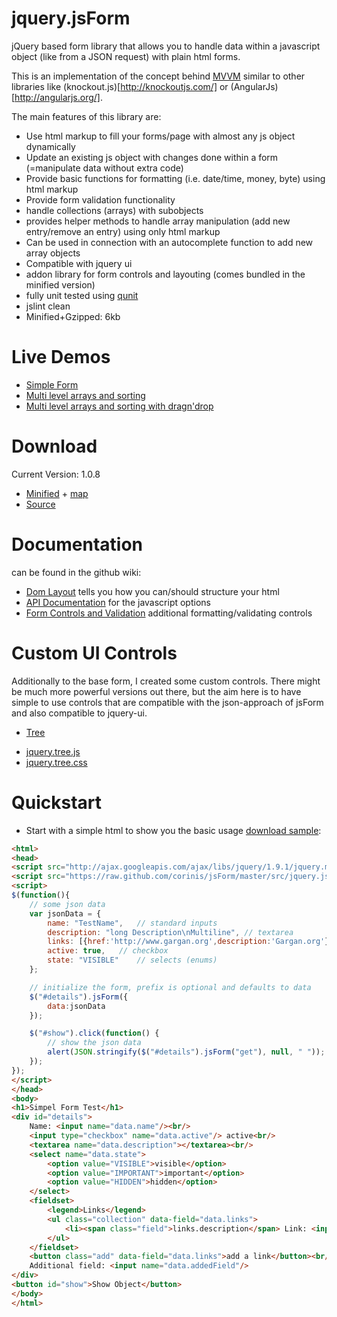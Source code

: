 jquery.jsForm
=============

jQuery based form library that allows you to handle data within a javascript object (like from a JSON request) with plain html forms.

This is an implementation of the concept behind [MVVM](http://en.wikipedia.org/wiki/Model_View_ViewModel) similar to other libraries like (knockout.js)[http://knockoutjs.com/] or (AngularJs)[http://angularjs.org/].

The main features of this library are:

* Use html markup to fill your forms/page with almost any js object dynamically 
* Update an existing js object with changes done within a form (=manipulate data without extra code)
* Provide basic functions for formatting (i.e. date/time, money, byte) using html markup
* Provide form validation functionality
* handle collections (arrays) with subobjects
* provides helper methods to handle array manipulation (add new entry/remove an entry) using only html markup
* Can be used in connection with an autocomplete function to add new array objects
* Compatible with jquery ui 
* addon library for form controls and layouting (comes bundled in the minified version)
* fully unit tested using [qunit](http://www.gargan.org/jsform/test/test.jquery.jsForm.html)
* jslint clean
* Minified+Gzipped: 6kb

# Live Demos

* [Simple Form](http://www.gargan.org/jsform/sample.html)
* [Multi level arrays and sorting](http://www.gargan.org/jsform/sortable-sample.html)
* [Multi level arrays and sorting with dragn'drop](http://www.gargan.org/jsform/sortable-editable-sample.html)

# Download

Current Version: 1.0.8

* [Minified](https://github.com/corinis/jsForm/raw/master/dist/jquery.jsForm-1.0.8.min.js) + [map](https://raw.github.com/corinis/jsForm/master/dist/jquery.jsForm.min.map)
* [Source](https://github.com/corinis/jsForm/raw/master/dist/jquery.jsForm-1.0.8.js)

# Documentation

can be found in the github wiki:

* [Dom Layout](https://github.com/corinis/jsForm/wiki/JsForm-Dom-Layout) tells you how you can/should structure your html
* [API Documentation](https://github.com/corinis/jsForm/wiki/JsForm-Documentation) for the javascript options 
* [Form Controls and Validation](https://github.com/corinis/jsForm/wiki/Controls) additional formatting/validating controls

# Custom UI Controls

Additionally to the base form, I created some custom controls. There might be much more powerful versions out there,
but the aim here is to have simple to use controls that are compatible with the json-approach of jsForm and also 
compatible to jquery-ui. 
* [Tree](https://github.com/corinis/jsForm/wiki/Tree)
 - [jquery.tree.js](https://raw.github.com/corinis/jsForm/master/controls/jquery.tree.js)
 - [jquery.tree.css](https://raw.github.com/corinis/jsForm/master/controls/jquery.tree.css)

# Quickstart

* Start with a simple html to show you the basic usage [download sample](https://raw.github.com/corinis/jsForm/master/sample.html):

```html
<html>
<head>
<script src="http://ajax.googleapis.com/ajax/libs/jquery/1.9.1/jquery.min.js"></script>
<script src="https://raw.github.com/corinis/jsForm/master/src/jquery.jsForm.js"></script>
<script>
$(function(){
	// some json data
	var jsonData = {
		name: "TestName",	// standard inputs
		description: "long Description\nMultiline",	// textarea
		links: [{href:'http://www.gargan.org',description:'Gargan.org'},{href:'http://www.github.com',description:'GitHub'}],	// lists
		active: true,	// checkbox
		state: "VISIBLE"	// selects (enums)
	};

	// initialize the form, prefix is optional and defaults to data
	$("#details").jsForm({
		data:jsonData
	});

	$("#show").click(function() {
		// show the json data
		alert(JSON.stringify($("#details").jsForm("get"), null, " "));
	});
});
</script>
</head>
<body>
<h1>Simpel Form Test</h1>
<div id="details">
	Name: <input name="data.name"/><br/>
	<input type="checkbox" name="data.active"/> active<br/>
	<textarea name="data.description"></textarea><br/>
	<select name="data.state">
		<option value="VISIBLE">visible</option>
		<option value="IMPORTANT">important</option>
		<option value="HIDDEN">hidden</option>		
	</select>
	<fieldset>
		<legend>Links</legend>
		<ul class="collection" data-field="data.links">
			<li><span class="field">links.description</span> Link: <input name="links.href"/> <button class="delete">x</button></li>
		</ul>
	</fieldset>
	<button class="add" data-field="data.links">add a link</button><br/>
	Additional field: <input name="data.addedField"/>
</div>
<button id="show">Show Object</button>
</body>
</html>
```


